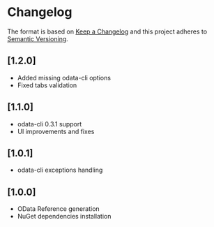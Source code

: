# Changelog

The format is based on [Keep a Changelog](http://keepachangelog.com/en/1.0.0/) and this project adheres to [Semantic Versioning](http://semver.org/spec/v2.0.0.html).

## [1.2.0]
- Added missing odata-cli options
- Fixed tabs validation

## [1.1.0]
- odata-cli 0.3.1 support
- UI improvements and fixes

## [1.0.1]
- odata-cli exceptions handling

## [1.0.0]
- OData Reference generation
- NuGet dependencies installation
